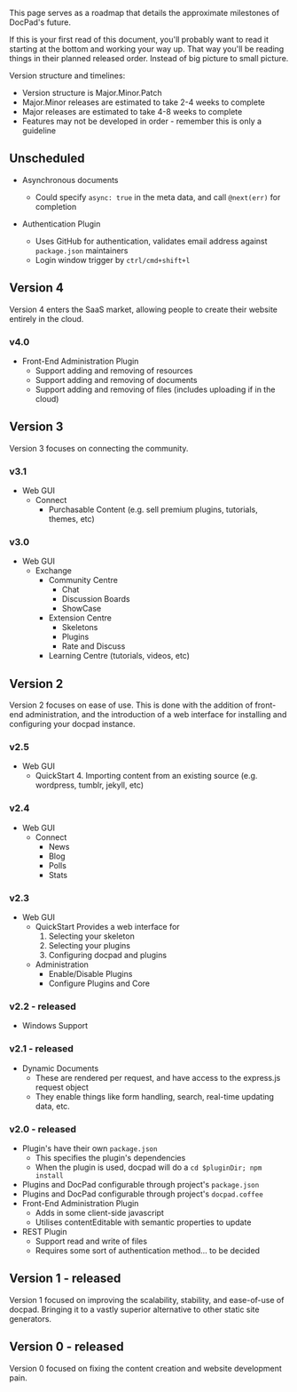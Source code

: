 This page serves as a roadmap that details the approximate milestones of DocPad's future.

If this is your first read of this document, you'll probably want to read it starting at the bottom and working your way up. That way you'll be reading things in their planned released order. Instead of big picture to small picture.

Version structure and timelines:

- Version structure is Major.Minor.Patch
- Major.Minor releases are estimated to take 2-4 weeks to complete
- Major releases are estimated to take 4-8 weeks to complete
- Features may not be developed in order - remember this is only a guideline


## Unscheduled

- Asynchronous documents
	- Could specify `async: true` in the meta data, and call `@next(err)` for completion

- Authentication Plugin
	- Uses GitHub for authentication, validates email address against `package.json` maintainers
	- Login window trigger by `ctrl/cmd+shift+l`


## Version 4

Version 4 enters the SaaS market, allowing people to create their website entirely in the cloud.

### v4.0

- Front-End Administration Plugin
	- Support adding and removing of resources
	- Support adding and removing of documents
	- Support adding and removing of files (includes uploading if in the cloud)


## Version 3

Version 3 focuses on connecting the community.

### v3.1

- Web GUI
	- Connect
		- Purchasable Content (e.g. sell premium plugins, tutorials, themes, etc)

### v3.0

- Web GUI
	- Exchange
		- Community Centre
			- Chat
			- Discussion Boards
			- ShowCase
		- Extension Centre
			- Skeletons
			- Plugins
			- Rate and Discuss
		- Learning Centre (tutorials, videos, etc)


## Version 2

Version 2 focuses on ease of use. This is done with the addition of front-end administration, and the introduction of a web interface for installing and configuring your docpad instance.


### v2.5

- Web GUI
	- QuickStart
		4. Importing content from an existing source (e.g. wordpress, tumblr, jekyll, etc)


### v2.4

- Web GUI
	- Connect
		- News
		- Blog
		- Polls
		- Stats


### v2.3

- Web GUI
	- QuickStart
		Provides a web interface for
		1. Selecting your skeleton
		2. Selecting your plugins
		3. Configuring docpad and plugins
	- Administration
		- Enable/Disable Plugins
		- Configure Plugins and Core


### v2.2 **- released**

- Windows Support


### v2.1 **- released**

- Dynamic Documents
	- These are rendered per request, and have access to the express.js request object
	- They enable things like form handling, search, real-time updating data, etc.


### v2.0 **- released**

- Plugin's have their own `package.json`
	- This specifies the plugin's dependencies
	- When the plugin is used, docpad will do a `cd $pluginDir; npm install`
- Plugins and DocPad configurable through project's `package.json`
- Plugins and DocPad configurable through project's `docpad.coffee`
- Front-End Administration Plugin
	- Adds in some client-side javascript
	- Utilises contentEditable with semantic properties to update
- REST Plugin
	- Support read and write of files
	- Requires some sort of authentication method... to be decided



## Version 1 **- released**

Version 1 focused on improving the scalability, stability, and ease-of-use of docpad. Bringing it to a vastly superior alternative to other static site generators.

## Version 0 **- released**

Version 0 focused on fixing the content creation and website development pain.
